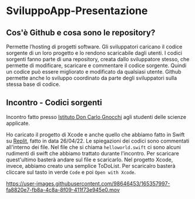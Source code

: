 # SviluppoApp-Presentazione

## Cos'è Github e cosa sono le repository?
Permette l’hosting di progetti software. Gli sviluppatori caricano il codice sorgente di un loro progetto e lo rendono scaricabile dagli utenti. I codici sorgenti fanno parte di una repository, creata dallo sviluppatore stesso, che permette di modificare, scaricare e commentare il codice sorgente. Quindi un codice può essere migliorato e modificato da qualsiasi utente. Github permette anche lo sviluppo coordinato da parte degli sviluppatori sulla stessa base di codice.

## Incontro - Codici sorgenti
Incontro fatto presso [Istituto Don Carlo Gnocchi](https://www.liceodongnocchi.eu) agli studenti delle scienze applicate.

Ho caricato il progetto di Xcode e anche quello che abbiamo fatto in Swift su [Replit](https://replit.com/~), fatto in data 26/04/22. Le spiegazioni dei codici sono commentati all'interno dei file. Nel file che si chiama ```helloworld.swift``` ci sono alcuni rudimenti di swift che abbiamo trattato durante l'incontro. Per scaricare quest'ultimo basterà andare sul file e scaricarlo. Nel progetto Xcode, invece, abbiamo creato una semplice ToDoList. Per scaricalro basterà cliccare sul tasto in verde ```Code``` e poi ```Open with Xcode```.

https://user-images.githubusercontent.com/98646453/165357997-fa8820e7-fb8a-4c8a-8f09-411f73e945e0.mov


